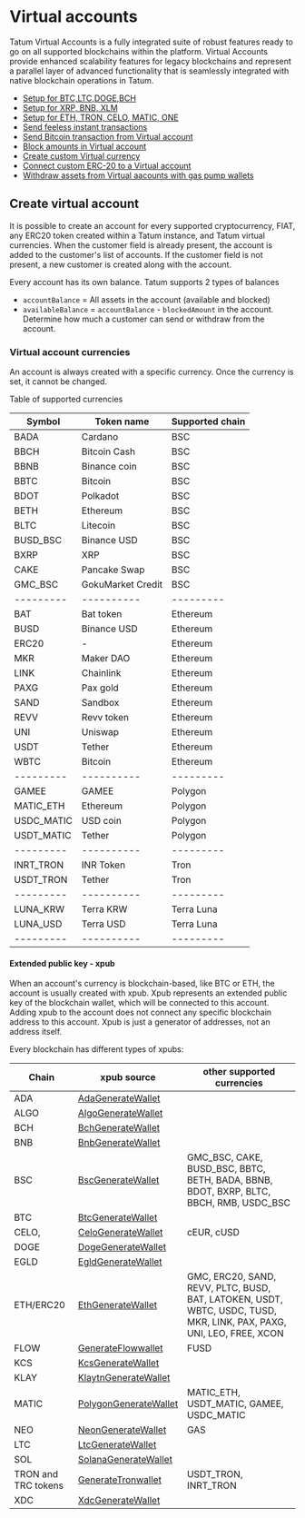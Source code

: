 # Virtual accounts

Tatum Virtual Accounts is a fully integrated suite of robust features ready to go on all supported blockchains within the platform. Virtual Accounts provide enhanced scalability features for legacy blockchains and represent a parallel layer of advanced functionality that is seamlessly integrated with native blockchain operations in Tatum.

- [Setup for BTC,LTC,DOGE,BCH](https://docs.tatum.io/guides/ledger-and-off-chain/how-to-set-up-virtual-accounts-with-btc-ltc-doge-and-bch)
- [Setup for XRP, BNB, XLM](https://docs.tatum.io/guides/ledger-and-off-chain/how-to-set-up-virtual-accounts-with-xrp-bnb-and-xlm)
- [Setup for ETH, TRON, CELO, MATIC, ONE](https://docs.tatum.io/guides/ledger-and-off-chain/how-to-set-up-virtual-accounts-with-eth-tron-celo-matic-bsc-and-one)
- [Send feeless instant transactions](https://docs.tatum.io/guides/ledger-and-off-chain/how-to-send-feeless-instant-transaction)
- [Send Bitcoin transaction from Virtual account](https://docs.tatum.io/guides/ledger-and-off-chain/how-to-send-blockchain-transaction-from-the-ledger-account)
- [Block amounts in Virtual account](https://docs.tatum.io/guides/ledger-and-off-chain/how-to-block-amounts-on-the-account)
- [Create custom Virtual currency](https://docs.tatum.io/guides/ledger-and-off-chain/how-to-support-fiat-currencies)
- [Connect custom ERC-20 to a Virtual account](https://docs.tatum.io/guides/ledger-and-off-chain/how-to-connect-custom-erc-20-token-to-the-ledger)
- [Withdraw assets from Virtual aacounts with gas pump wallets](https://docs.tatum.io/guides/ledger-and-off-chain/how-to-withdraw-assets-from-ledger-accounts-with-custodial-wallets)

## Create virtual account
 It is possible to create an account for every supported cryptocurrency, FIAT, any ERC20 token created within a Tatum instance, and Tatum virtual currencies. When the customer field is already present, the account is added to the customer's list of accounts. If the customer field is not present, a new customer is created along with the account.

Every account has its own balance. Tatum supports 2 types of balances 
- `accountBalance` = All assets in the account (available and blocked)
- `availableBalance` = `accountBalance` - `blockedAmount` in the account. Determine how much a customer can send or withdraw from the account.


### Virtual account currencies
An account is always created with a specific currency. Once the currency is set, it cannot be changed.

Table of supported currencies

Symbol | Token name  | Supported chain
---------|----------|---------
 BADA | Cardano | BSC
 BBCH | Bitcoin Cash | BSC
 BBNB | Binance coin | BSC
 BBTC | Bitcoin | BSC
 BDOT | Polkadot | BSC
 BETH | Ethereum  | BSC
 BLTC | Litecoin | BSC
 BUSD_BSC | Binance USD | BSC
 BXRP| XRP | BSC
 CAKE | Pancake Swap | BSC
 GMC_BSC | GokuMarket Credit | BSC
 ---------|----------|---------
 BAT | Bat token| Ethereum
 BUSD | Binance USD | Ethereum
 ERC20 | - | Ethereum
 MKR| Maker DAO | Ethereum
 LINK | Chainlink | Ethereum
 PAXG| Pax gold | Ethereum
 SAND | Sandbox | Ethereum
 REVV | Revv token| Ethereum
 UNI | Uniswap | Ethereum
 USDT | Tether | Ethereum
 WBTC | Bitcoin | Ethereum
 ---------|----------|---------
  GAMEE | GAMEE| Polygon
  MATIC_ETH | Ethereum | Polygon
  USDC_MATIC | USD coin| Polygon
  USDT_MATIC | Tether | Polygon
 ---------|----------|---------
  INRT_TRON | INR Token | Tron
  USDT_TRON | Tether| Tron
 ---------|----------|---------
  LUNA_KRW | Terra KRW | Terra Luna
  LUNA_USD| Terra USD| Terra Luna
 ---------|----------|---------

#### Extended public key - xpub
When an account's currency is blockchain-based, like BTC or ETH, the account is usually created with xpub. Xpub represents an extended public key of the blockchain wallet, which will be connected to this account. Adding xpub to the account does not connect any specific blockchain address to this account. Xpub is just a generator of addresses, not an address itself.

Every blockchain has different types of xpubs:

Chain| xpub source | other supported currencies
---------|----------|----------
 ADA | [AdaGenerateWallet](https://docs.tatum.io/rest/blockchain/generate-cardano-wallet) | 
 ALGO | [AlgoGenerateWallet](https://docs.tatum.io/rest/blockchain/generate-algorand-wallet) | 
 BCH | [BchGenerateWallet](https://docs.tatum.io/rest/blockchain/generate-bitcoin-cash-wallet)|  
 BNB | [BnbGenerateWallet](https://docs.tatum.io/rest/blockchain/generate-binance-wallet) | 
 BSC | [BscGenerateWallet](https://docs.tatum.io/rest/blockchain/generate-bsc-wallet)| GMC_BSC, CAKE, BUSD_BSC, BBTC, BETH, BADA, BBNB, BDOT, BXRP, BLTC, BBCH, RMB, USDC_BSC
 BTC | [BtcGenerateWallet](https://docs.tatum.io/rest/blockchain/generate-btc-wallet) | 
 CELO, | [CeloGenerateWallet](https://docs.tatum.io/rest/blockchain/generate-celo-wallet) | cEUR, cUSD
 DOGE | [DogeGenerateWallet](https://docs.tatum.io/rest/blockchain/generate-dogecoin-wallet) | 
 EGLD | [EgldGenerateWallet](https://docs.tatum.io/rest/blockchain/generate-elrond-wallet) | 
 ETH/ERC20 | [EthGenerateWallet](https://docs.tatum.io/rest/blockchain/generate-ethereum-wallet) |  GMC, ERC20, SAND, REVV, PLTC, BUSD, BAT, LATOKEN, USDT, WBTC, USDC, TUSD, MKR, LINK, PAX, PAXG, UNI, LEO, FREE, XCON
 FLOW | [GenerateFlowwallet](https://docs.tatum.io/rest/blockchain/generate-flow-wallet)| FUSD
 KCS| [KcsGenerateWallet](https://docs.tatum.io/rest/blockchain/generate-kucoin-wallet)| 
 KLAY | [KlaytnGenerateWallet](https://docs.tatum.io/rest/blockchain/generate-klaytn-wallet) | 
 MATIC | [PolygonGenerateWallet](https://docs.tatum.io/rest/blockchain/generate-matic-wallet) | MATIC_ETH, USDT_MATIC, GAMEE, USDC_MATIC
 NEO | [NeonGenerateWallet](https://docs.tatum.io/rest/blockchain/generate-neo-wallet) | GAS
 LTC | [LtcGenerateWallet](https://docs.tatum.io/rest/blockchain/generate-litecoin-wallet) | 
 SOL | [SolanaGenerateWallet](https://docs.tatum.io/rest/blockchain/generate-solana-wallet) | 
 TRON and TRC tokens | [GenerateTronwallet](https://docs.tatum.io/rest/blockchain/generate-tron-wallet) | USDT_TRON, INRT_TRON
 XDC | [XdcGenerateWallet](https://docs.tatum.io/rest/blockchain/generate-xdc-wallet) | 





